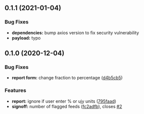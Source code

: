 ## 0.1.1 (2021-01-04)

### Bug Fixes

* **dependencies:** bump axios version to fix security vulnerability
* **payload:** typo



## 0.1.0 (2020-12-04)


### Bug Fixes

* **report form:** change fraction to percentage ([d4b5cb5](https://github.com/chime-experiment/anastasia/commit/d4b5cb5d85f3d580aa67c4998ce232758b1c10f1))


### Features

* **report:** ignore if user enter % or ujy units ([795faad](https://github.com/chime-experiment/anastasia/commit/795faadd96c758af16c31c3cf26282867f879648))
* **signoff:** number of flagged feeds ([fc2adfb](https://github.com/chime-experiment/anastasia/commit/fc2adfb6963e6b5c791d77babdaabbc179265cd0)), closes [#2](https://github.com/chime-experiment/anastasia/issues/2)




